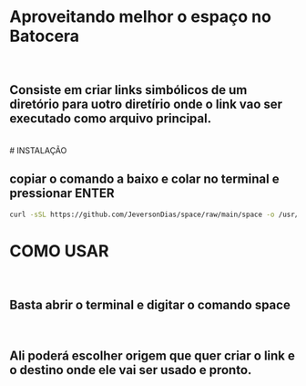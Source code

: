 # Aproveitando melhor o espaço no Batocera
<br>
<h2>Consiste em criar links simbólicos de um diretório para uotro diretírio onde o link vao ser executado como arquivo principal.</h2>
<br>
# INSTALAÇÃO
<br>
<h2>copiar o comando a baixo e colar no terminal e pressionar ENTER</h2>

```bash
curl -sSL https://github.com/JeversonDias/space/raw/main/space -o /usr/bin/space && chmod +x /usr/bin/space

```

# COMO USAR

<br>

<h2>Basta abrir o terminal e digitar o comando space</h2>

<br>

<h2>Ali poderá escolher origem que quer criar o link e o destino onde ele vai ser usado e pronto.</h2>
